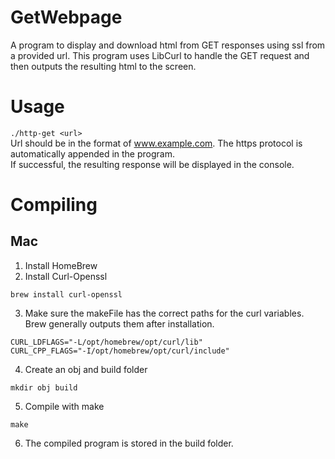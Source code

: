 # GetWebpage
A program to display and download html from GET responses using ssl from a provided url.
This program uses LibCurl to handle the GET request and then outputs the resulting html to the screen. 

# Usage

```./http-get <url>```
<br />
Url should be in the format of www.example.com. The https protocol is automatically appended in the program.
<br />
If successful, the resulting response will be displayed in the console. 

# Compiling
## Mac
1. Install HomeBrew
2. Install Curl-Openssl
```
brew install curl-openssl
```
3. Make sure the makeFile has the correct paths for the curl variables. 
Brew generally outputs them after installation. 
```
CURL_LDFLAGS="-L/opt/homebrew/opt/curl/lib"
CURL_CPP_FLAGS="-I/opt/homebrew/opt/curl/include"
```
4. Create an obj and build folder 
```
mkdir obj build
```
5. Compile with make
```
make
```
6. The compiled program is stored in the build folder. 